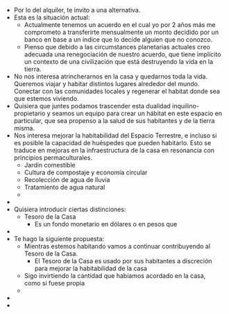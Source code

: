 - Por lo del alquiler, te invito a una alternativa.
- Esta es la situación actual:
	- Actualmente tenemos un acuerdo en el cual yo por 2 años más me comprometo a transferirte mensualmente un monto decidido por un banco en base a un índice que lo decide alguien que no conozco.
	- Pienso que debido a las circumstances planetarias actuales creo adecuada una renegociación de nuestro acuerdo, que tiene implícito un contexto de una civilización que está destruyendo la vida en la tierra.
- No nos interesa atrincherarnos en la casa y quedarnos toda la vida. Queremos viajar y habitar distintos lugares alrededor del mundo. Conectar con las comunidades locales y regenerar el habitat donde sea que estemos viviendo.
- Quisiera que juntes podamos trascender esta dualidad inquilino-propietario y seamos un equipo para crear un hábitat en este espacio en particular, que sea propenso a la salud de sus habitantes y de la tierra misma.
- Nos interesa mejorar la habitabilidad del Espacio Terrestre, e incluso si es posible la capacidad de huéspedes que pueden habitarlo. Esto se traduce en mejoras en la infraestructura de la casa en resonancia con principios permaculturales.
	- Jardín comestible
	- Cultura de compostaje y economía circular
	- Recolección de agua de lluvia
	- Tratamiento de agua natural
	-
-
- Quisiera introducir ciertas distinciones:
	- Tesoro de la Casa
		- Es un fondo monetario en dólares o en pesos que
-
- Te hago la siguiente propuesta:
	- Mientras estemos habitando vamos a continuar contribuyendo al Tesoro de la Casa.
		- El Tesoro de la Casa es usado por sus habitantes a discreción para mejorar la habitabilidad de la casa
	- Sigo invirtiendo la cantidad que habíamos acordado en la casa, como si fuese propia
	-
-
-